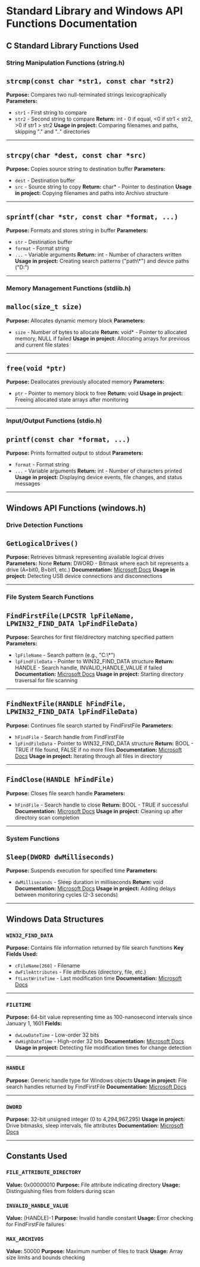 # Standard Library and Windows API Functions Documentation

## C Standard Library Functions Used

### String Manipulation Functions (string.h)

## `strcmp(const char *str1, const char *str2)`
**Purpose:** Compares two null-terminated strings lexicographically
**Parameters:**
- `str1` - First string to compare
- `str2` - Second string to compare
**Return:** int - 0 if equal, <0 if str1 < str2, >0 if str1 > str2
**Usage in project:** Comparing filenames and paths, skipping "." and ".." directories

---

## `strcpy(char *dest, const char *src)`
**Purpose:** Copies source string to destination buffer
**Parameters:**
- `dest` - Destination buffer
- `src` - Source string to copy
**Return:** char* - Pointer to destination
**Usage in project:** Copying filenames and paths into Archivo structure

---

## `sprintf(char *str, const char *format, ...)`
**Purpose:** Formats and stores string in buffer
**Parameters:**
- `str` - Destination buffer
- `format` - Format string
- `...` - Variable arguments
**Return:** int - Number of characters written
**Usage in project:** Creating search patterns ("path\\*") and device paths ("D:")

---

### Memory Management Functions (stdlib.h)

## `malloc(size_t size)`
**Purpose:** Allocates dynamic memory block
**Parameters:**
- `size` - Number of bytes to allocate
**Return:** void* - Pointer to allocated memory, NULL if failed
**Usage in project:** Allocating arrays for previous and current file states

---

## `free(void *ptr)`
**Purpose:** Deallocates previously allocated memory
**Parameters:**
- `ptr` - Pointer to memory block to free
**Return:** void
**Usage in project:** Freeing allocated state arrays after monitoring

---

### Input/Output Functions (stdio.h)

## `printf(const char *format, ...)`
**Purpose:** Prints formatted output to stdout
**Parameters:**
- `format` - Format string
- `...` - Variable arguments
**Return:** int - Number of characters printed
**Usage in project:** Displaying device events, file changes, and status messages

---

## Windows API Functions (windows.h)

### Drive Detection Functions

## `GetLogicalDrives()`
**Purpose:** Retrieves bitmask representing available logical drives
**Parameters:** None
**Return:** DWORD - Bitmask where each bit represents a drive (A=bit0, B=bit1, etc.)
**Documentation:** [Microsoft Docs](https://docs.microsoft.com/en-us/windows/win32/api/fileapi/nf-fileapi-getlogicaldrives)
**Usage in project:** Detecting USB device connections and disconnections

---

### File System Search Functions

## `FindFirstFile(LPCSTR lpFileName, LPWIN32_FIND_DATA lpFindFileData)`
**Purpose:** Searches for first file/directory matching specified pattern
**Parameters:**
- `lpFileName` - Search pattern (e.g., "C:\\*")
- `lpFindFileData` - Pointer to WIN32_FIND_DATA structure
**Return:** HANDLE - Search handle, INVALID_HANDLE_VALUE if failed
**Documentation:** [Microsoft Docs](https://docs.microsoft.com/en-us/windows/win32/api/fileapi/nf-fileapi-findfirstfilea)
**Usage in project:** Starting directory traversal for file scanning

---

## `FindNextFile(HANDLE hFindFile, LPWIN32_FIND_DATA lpFindFileData)`
**Purpose:** Continues file search started by FindFirstFile
**Parameters:**
- `hFindFile` - Search handle from FindFirstFile
- `lpFindFileData` - Pointer to WIN32_FIND_DATA structure
**Return:** BOOL - TRUE if file found, FALSE if no more files
**Documentation:** [Microsoft Docs](https://docs.microsoft.com/en-us/windows/win32/api/fileapi/nf-fileapi-findnextfilea)
**Usage in project:** Iterating through all files in directory

---

## `FindClose(HANDLE hFindFile)`
**Purpose:** Closes file search handle
**Parameters:**
- `hFindFile` - Search handle to close
**Return:** BOOL - TRUE if successful
**Documentation:** [Microsoft Docs](https://docs.microsoft.com/en-us/windows/win32/api/fileapi/nf-fileapi-findclose)
**Usage in project:** Cleaning up after directory scan completion

---

### System Functions

## `Sleep(DWORD dwMilliseconds)`
**Purpose:** Suspends execution for specified time
**Parameters:**
- `dwMilliseconds` - Sleep duration in milliseconds
**Return:** void
**Documentation:** [Microsoft Docs](https://docs.microsoft.com/en-us/windows/win32/api/synchapi/nf-synchapi-sleep)
**Usage in project:** Adding delays between monitoring cycles (2-3 seconds)

---

## Windows Data Structures

### `WIN32_FIND_DATA`
**Purpose:** Contains file information returned by file search functions
**Key Fields Used:**
- `cFileName[260]` - Filename
- `dwFileAttributes` - File attributes (directory, file, etc.)
- `ftLastWriteTime` - Last modification time
**Documentation:** [Microsoft Docs](https://docs.microsoft.com/en-us/windows/win32/api/minwinbase/ns-minwinbase-win32_find_dataa)

---

### `FILETIME`
**Purpose:** 64-bit value representing time as 100-nanosecond intervals since January 1, 1601
**Fields:**
- `dwLowDateTime` - Low-order 32 bits
- `dwHighDateTime` - High-order 32 bits
**Documentation:** [Microsoft Docs](https://docs.microsoft.com/en-us/windows/win32/api/minwinbase/ns-minwinbase-filetime)
**Usage in project:** Detecting file modification times for change detection

---

### `HANDLE`
**Purpose:** Generic handle type for Windows objects
**Usage in project:** File search handles returned by FindFirstFile
**Documentation:** [Microsoft Docs](https://docs.microsoft.com/en-us/windows/win32/winprog/windows-data-types)

---

### `DWORD`
**Purpose:** 32-bit unsigned integer (0 to 4,294,967,295)
**Usage in project:** Drive bitmasks, sleep intervals, file attributes
**Documentation:** [Microsoft Docs](https://docs.microsoft.com/en-us/windows/win32/winprog/windows-data-types)

---

## Constants Used

### `FILE_ATTRIBUTE_DIRECTORY`
**Value:** 0x00000010
**Purpose:** File attribute indicating directory
**Usage:** Distinguishing files from folders during scan

### `INVALID_HANDLE_VALUE`
**Value:** (HANDLE)-1
**Purpose:** Invalid handle constant
**Usage:** Error checking for FindFirstFile failures

### `MAX_ARCHIVOS`
**Value:** 50000
**Purpose:** Maximum number of files to track
**Usage:** Array size limits and bounds checking

